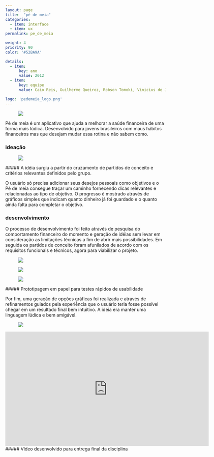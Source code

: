 ```yaml
---
layout: page
title:  "pé de meia"
categories:
  - item: interface
  - item: ux
permalink: pe_de_meia

weight: 4
priority: 90
color: '#52BA9A'

details:
  - item:
      key: ano
      value: 2012
  - item:
      key: equipe
      value: Caio Reis, Guilherme Queiroz, Robson Tomoki, Vinicius de Jesus

logo: 'pedemeia_logo.png'
---
```


<figure><img src="{{ site.baseurl }}/assets/pe_de_meia/proj_pe_de_meia_verde.jpg"/></figure>

Pé de meia é um aplicativo que ajuda a melhorar a saúde financeira de uma forma mais lúdica. Desenvolvido para jovens brasileiros com maus hábitos financeiros mas que desejam mudar essa rotina e não sabem como.

### ideação

<figure><img class="img_original" src="{{ site.baseurl }}/assets/pe_de_meia/criterios_partidos.png"/></figure>
##### A idéia surgiu a partir do cruzamento de partidos de conceito e critérios relevantes definidos pelo grupo.

O usuário só precisa adicionar seus desejos pessoais como objetivos e o Pé de meia consegue traçar um caminho fornecendo dicas relevantes e relacionadas ao tipo de objetivo. O progresso é mostrado através de gráficos simples que indicam quanto dinheiro já foi guardado e o quanto ainda falta para completar o objetivo.

### desenvolvimento

O processo de desenvolvimento foi feito através de pesquisa do comportamento financeiro do momento e geração de idéias sem levar em consideração as limitações técnicas a fim de abrir mais possibilidades. Em seguida os partidos de conceito foram afunilados de acordo com os requisitos funcionais e técnicos, agora para viabilizar o projeto.

<figure><img class="img_small" src="{{ site.baseurl }}/assets/pe_de_meia/desenhos1.jpg"/></figure>

<figure><img class="img_small" src="{{ site.baseurl }}/assets/pe_de_meia/processo1.jpg"/></figure>

<figure><img class="img_small" src="{{ site.baseurl }}/assets/pe_de_meia/protopaper.gif"/></figure>
##### Prototipagem em papel para testes rápidos de usabilidade

Por fim, uma geração de opções gráficas foi realizada e através de refinamentos guiados pela experiência que o usuário teria fosse possível chegar em um resultado final bem intuitivo. A idéia era manter uma linguagem lúdica e bem amigável.

<figure><img class="img_small img_original" src="{{ site.baseurl }}/assets/pe_de_meia/telas.jpg"/></figure>

<iframe src="https://player.vimeo.com/video/62218485?byline=0&portrait=0" width="640" height="360" frameborder="0" webkitallowfullscreen mozallowfullscreen allowfullscreen></iframe>
##### Vídeo desenvolvido para entrega final da disciplina
